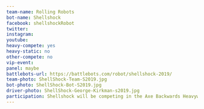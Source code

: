 ```yaml
---
team-name: Rolling Robots
bot-name: Shellshock
facebook: shellshockRobot
twitter:
instagram:
youtube:
heavy-compete: yes
heavy-static: no
other-compete: no
vip-event:
panel: maybe
battlebots-url: https://battlebots.com/robot/shellshock-2019/
team-photo: ShellShock-Team-S2019.jpg
bot-photo: ShellShock-Bot-S2019.jpg
driver-photo: ShellShock-George-Kirkman-s2019.jpg
participation: Shellshock will be competing in the Axe Backwards Heavyweight arena!
---
```

